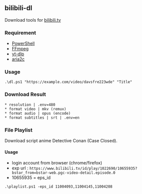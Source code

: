 
## bilibili-dl
Download tools for [bilibili.tv](https://www.bilibili.tv)
### Requirement
* [PowerShell](https://github.com/PowerShell/PowerShell)
* [FFmpeg](https://ffmpeg.org/download.html)
* [yt-dlp](https://github.com/yt-dlp/yt-dlp)
* [aria2c](https://github.com/aria2/aria2)

### Usage
```
.\dl.ps1 "https://example.com/video/davsfre223wde" "Title"
```

### Download Result
```
* resolution | .env=480
* format video | mkv (remux)
* format audio | opus (encode)
* format subtitles | srt | .env=en
```

### File Playlist
Download script anime Detective Conan (Case Closed).
#### Usage
- login account from browser (chrome/firefox)
- exp url : `https://www.bilibili.tv/id/play/1022690/10655935?bstar_from=bstar-web.pgc-video-detail.episode.0`
- 10655935 = eps_id
```
.\playlist.ps1 -eps_id 11004093,11004145,11004208
```
